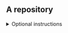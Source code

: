 ## A repository

<details><summary>Optional instructions</summary>
<p>
  
###header
:thinking: This does something

```console
sudo this is some code
```

</p>
</details>

